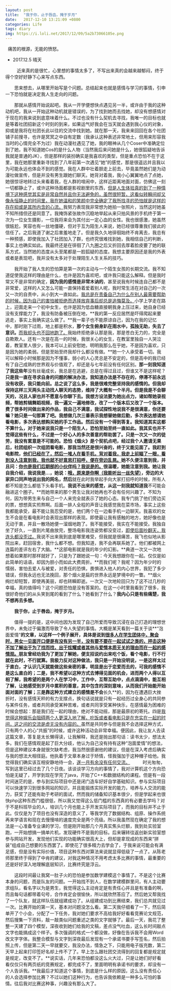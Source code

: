 ```yaml
---
layout: post
title:  "我于你，止于唇齿，掩于岁月"
date:   2017-12-10 13:21:09 +0800
categories: Life
tags: diary
img: https://i.loli.net/2017/12/09/5a2b73066105e.png
---
```

 
痛苦的根源，无能的愤怒。
 


- 2017.12.5 晴天

 
&emsp;&emsp;近来真的是很忙，心里想的事情太多了，不写出来真的会越来越郁闷，终于得个空好好静下心来写点东西。

&emsp;&emsp;思来想去，从哪里开始写是个问题。总结起来也就是感情与学习的事情，引申一下恐怕就是决定我人生走向的问题。
 
&emsp;&emsp;那就从感情开始说起吧。我从一开学便想快点遇见另一半，或许由于我的这种动机吧，我从一开始这种动机就是错误的，为了找到她而去找她，却没有想感情对于现在的我来说到底意味着什么。不过也没有什么契机去寻找，我唯一的目标也就是等着社团招新这个时刻的到来，如果运气好我会在当天就会遇到我心仪的对象，抑或是我将在社团长此以往的交流中找到她。就在那一天，我来来回回在各个社团铺子前搜寻，也许是冥冥之中自有定数（我承认这种表述非常地土，但用来形容我当时的心情完全不为过）我在动漫社遇见了她，我的眼神从几个Coser中准确定位到了她，我不知道她Cos的是什么人物（当然我后来问她是什么，她很狐疑地告诉我就是普通的JK），但是那样的装扮确实是我喜欢的类型，但是重点恐怕不在于这里，我在她那里重新寻找到了八年前第一次遇见“她”的感觉，那是很遥远并且我以为可能永远也体会不到的感觉。我在人群中壮着胆走上前去，毕竟虽然她们是为动漫社做宣传，但是并没有男生跟她们聊天。她背对着我，我小心翼翼地点了点她，她很惊讶地转过头来看着我，在人群的喧闹中，这样近距离地面对面，仿佛这一刻一切都静止了，或许这种场面都是影视剧里的东西，<u>但是人生体验真的到了一种情境下这种感觉其实是非常自然并且你无法避免的，虽然很短暂，这看似转瞬间却又像永恒静止的时间里，我在她温和的笑颜中完全确定了我所找寻的恐怕就是这样的存在抑或是其所内含的心流。</u>我努力表现我非常想为她拍一张照片，当然这时她虽不知所措但还是同意了。我掩饰紧张故作沉稳地举起从来只拍风景的手机终于第一次为一位女生摄影，一位我将来会为其付出一定心血的女性。我也很感激，她虽然很尴尬，笑容也有一丝地僵硬，但对于互为陌生人来说，她已经很尊重我们彼此的信任了。之后我道了谢之后害羞地走了。但是我久久地徘徊始终不肯离去，我总有一种预感，即使我加入了社团加入了群，也终究很难找到她，我相信自己的判断，事实上也确实如此。我最终还是在徘徊了八九圈之后又折回去厚着脸皮要了她的联系方式，当然她的态度从头至尾都是一脸狐疑的态度。我想主要原因还是我的外表或者是表现吧，我并没有太多对于处理陌生人生关系的技巧。

&emsp;&emsp;我开始了我人生的恐怕算是第一次的主动与一个陌生女孩的长期交流。我不知道促使我这样的理由是什么，也许是因为喜欢吧，或许我只能这么解释。但是我时常又不是非常的确定，**因为我的感情是非常木讷的**，甚至说我有时候连自己都不是非常爱，这样的人又怎么可能一直保持着爱着别人呢，我时常生活在对自己的一次又一次的自责中，从小到大一直如此。<u>我总是在责备自己为什么在别人最需要帮助的时候，因为自己的害怕被拒绝而选择放弃事后却总是追悔莫及。</u>小学上学走在路上，迎面走来一个初中女生，也许是因为低血糖直接朝我身上压过来，她自身已经没有支撑能力了，我没有防备被压倒在地，**我的第一反应居然是吓得爬起来要逃走，事实上我确实这么做了。**我一辈子也不能原谅自己，因为在我的记忆中，那时刚下过雨，地上都是积水，**那个女生俯身趴在雨水中，孤独无助，失去了意识。**<u>而我却头也不回地跑了。</u>我始终拒绝承认那是我，那是苍白无力的，完全是自欺欺人。还有一次是在高一的时候，我很关心的女生，在教室里独自一人哭泣着，教室里人很少，我本可以上前安慰她，明明我那么在乎她，不是因为喜欢，只是因为她的柔弱。但是至始至终我却什么都没有做。**她一个人承受着一切。我可以解释小时候那是因为不懂事，弱小的人心灵总是不安定的，但是高中的我已经有了自己成熟的世界观与价值观了，却还是与七年前没有任何区别。**那一刻我知道了我这些年**没有丝毫成长，我总是在逃避，总是在得过且过，但谁又不是这样呢？**只是我一直在寻求自身的问题的解决办法，我知道办法是不存在的，停滞不前永远没有收获，我只能向前。总之说了这么多，我是很难完整坚持我的感情的。但我却保持这样三天两头主动找人聊天的态势，维持了大概有一个半月。但是我是不会聊天的，况且人家也并不愿意与你聊下去。我想方设法要为她出点力，诸如帮她录视频，帮她剪辑舞蹈视频，我一遍又一遍地修改，改了一个版本后又改了一个版本。费了很多时间做出来的作品，我自己不满意，我试探性地说我不是很满意，你还要嘛？她只是一句那算了吧。我想做几次三番表示我想替她做后勤，多次表达想请她看电影，多次表达想购买她的手工作品。然后没有一个得到答复。我知道其实这都不算什么，对于她来说我只是一个陌生人，恐怕至始至终一直如此。我其实也并不觉得这些有什么，不过是一个好心人的多次善意的帮助罢了。只是一次又一次的徒劳，我没有累意是不可能的。恐怕《烟火》是个契机点吧，经过我个人邀请无果后，社团组织一次组团看电影，那我当然还是很兴奋的，终于又能见面了。我赶到电影院，<u>他们已经在了，然后一堆人在看手机，背对着我，我走上前瞄了一眼，看到没人注意到我，我也就不好意思打招呼，便在旁边乱晃。</u>她不久便注意到我，并且问：<u>你也是我们后期部的小伙伴吗？我说是的。</u>很温暖，她能注意到我。她让我自我介绍，我说我是…，她说：<u>哦，原来是你啊（我能听出一丝失望）</u>，旁边的大家异口同声地说出我的网名，然后**就在此时我举起手向大家打招呼的时候，所有人都不知是怎么都低下头看手机。**我说不出来的感觉，从这一刻我就知道我**不可能会融进这个圈子。**而她带来的那个男生让我对她再也不会有任何兴趣了。不知为何，因为带男生来与自己一个人来完全就表示了她的心态。我专门挑了他们旁边买的票，想想真实煎熬啊。后面一排人全程的声音让我感觉我在菜市场，事实上这些我都能承受，最不能让我忍受的是，他们两个在一边看手机一边聊天。我喜欢的女生不会是在看电影时会表现出那样的表现。即使最让我有感触的地方，她好像也是无动于衷，并且一散场她便一溜烟地跑了。我不能接受，我实在不能接受。我独自坐了好久，一直到片尾曲放完，整场电影我连姿势都没变过，<u>即使后面吵翻天，我连头都没歪过。</u>我说不出来我到底是哪里难受，但我就是很痛苦，我飞也似地从影院出来，赶回宿舍，我什么都不想。但我知道，我不会再联系她了。他们都被网上连篇的差评左右了大脑。**这部电影就是我的年少的幻影。**典道一次又一次地想着如果那时那样就好了，只是为了跟她说一句：今天我想跟你在一起。仅仅是如此简单的话语，却因为胆小而如此大费周折。**而我们呢？我呢？因为年少时的懦弱，害怕去爱人与被爱，对责任的恐惧，畏惧进入他人的内心世界，我犯了多少错误，但我永远也无法挽回，那个烟火是扁的世界永远是梦境中的一瞥。**烟火绚烂却短暂，即使再美丽，却也转瞬即逝。一次又一次地轮回只为了这不过几秒的幸福，真的值得吗？这个问题恐怕是没有答案的。在这一小时里我看到了很多，我很好奇他们的从头笑到尾的看到了什么？她看到了什么？**我内心只是有些痛楚，我不想再去多想。**

&emsp;&emsp;**我于你，止于唇齿，掩于岁月。**



&emsp;&emsp;值得一提的是，这中间也因为发现了自己所爱而导致沉浸在自己打造的理想世界中，未免过于偏激而导致了令人失望的事情。大概是某天看到一篇关于谈**“泡面爱情”**的文章，以这样一个例子展开，具体是说到<u>很多人在学生团体中，聚会时，男女一见面开口便是有没有另一半，没有要不要在一起试试之类的，抨击这种不加了解出于为了找而找，出于炫耀或者其他与爱情本质无关的理由而在一起的感情观。</u>朋友曾经劝我为了更加了解她，便支招说约出来吃个饭，看个电影，行不行就在此时，不行就算。我极力反对这种做法，我只是一开始没明说，**一是这样太过于直白**，才认识几天就能做这些亲密的事，明显是出于恋爱而去的，可我的感情不是这么直白的；二是，我不希望以这种方式去博得见面的机会，进而两个人得以互相了解，我希望的是两个人在学习中，工作中，互帮互助中，点点滴滴中，能互相了解，**让她感受到岁月中累积的善意，其中包含的深刻意味，从而我们开始能开始面对面的了解**；三是靠这种方式建立的感情是不会**长久**的，因为在遭遇巨大挫折时，没有感情天秤的有力支撑点，换句话说就是只有一起经历过全身心的共同参与某件任务，或者共同承受某种苦难，或者共同享受某种快乐，在感情最为困难的时候会想起：那是我们在一起的理由，绝对不能动摇，那是最原初的寄托。四是<u>我觉得这种娱乐会阻碍两个人更深入地了解，吃饭或者看电影只是在充实在一起的时间，这之间的交流是虚无没有内容的。</u>虽然是共同参与但是我不会选择这种方式，只有两个人的心“共振”的时候，或许这种活动会非常幸福。便因此，我让友人去读这篇文章，答复是太长懒得读，让我解释，我还是抛出那句话：读书太少，想法太多。我们在感情观是起了巨大分歧，他认为自己没有持有这种“泡面爱情”的想法，但是这种建议本身就很欠缺考虑，我当然很感谢他的建议，但是在深入考虑后确实与我的想法大相径庭。他执着于文章本身过于矫情，怪我强加于这种帽子给他。我觉得我们确实该互相安静地待一会，<u>遂一月有余没有任何交流。</u>
 
&emsp;&emsp;时光匆匆，写到这里已经过去了几个日夜。该谈谈学习方向的事情了，我对计算机这个方向恐怕是无疑了，开学到现在学完了java，开始了C++和数据结构的课程。但是有一段时间迷茫的是，参与到实际项目中还是闭门造车好好自学基础知识。参与实际项目可以快速学习到很多网站的知识，并且能锻炼实际开发的能力，培养与人交流的能力，获奖了还能有助于考研的面试，然而我的储备知识基本很少，但是学起来也很快php这种东西门槛很低，所以我又觉得这么低门槛的东西真的有必要去学吗？对于不是科班毕业的人，培训几个月也能上手开发实际项目了，而我的目标并不止于此。仅仅是为了项目也没有深造的意义了，等我学完了数据结构、组原、操作系统再来学语言和现在去慢慢啃的速度完全是两个亮级。所以我虽然现在确定了我的想法是一心准备专业课的学习，但是刚开始那几个月真实焦头烂额，我到处实验室跑，一开始想搞一搞单片机，发现硬件不是我的目标。后来辗转往返创新实验室想参与网站开发，发现他们实现的功能确实很高大上，但却是拿现成的东西来“拼装”组成自己想要的东西罢了。即使花了很多精力去学会了，于我来说可能会有满足感，但是没有实际价值，项目这种东西对算法来说就显得低级了一点了。从陈老师那里终于得到了中肯的建议，对我这种情况不用考虑太多比赛的事情，最重要的还是好好深入地理解底层知识，比赛终究是浮云。

&emsp;&emsp;这段时间最让我窝一肚子火的恐怕是参加数学建模这个事情了。不是这个比赛本身的问题，而是队友的问题。一开始找不到人，在数学建模群里问，有人主动要求组队，看名字以为是男生，我觉得这么主动肯定是有责任心并且是有准备的啊，而且每句话都带着句号，合作肯定会很愉快，所以就欣然答应了。然后她又帮我找了一个队友，就这样队伍就组建成功了。从组建成功到比赛结束，我们总共就见过一次。比赛开始的第一天，基本对问题没怎么看。第二天我仔细看了一下，然后简单开了个小会，分配了一下任务，我对她们要求不高给我好好看看竞赛论文规范，然后搜集一下资料，敲一敲类似问题重述之类的文字就够了。最后一天，我花了整整一天建了四个模型，深夜收到她们给我的文稿，差点没气吐血，这么长时间敲点文字也能搞成这个样子。多次强调的格式一个都没做，好像在告诉我不会用Word改文字字体。我整合模型与文字到深夜最后发现有一个承诺书要手写签名，然后拍照上传，但是第二天一早就要交，我没办法，情急之下，只能用电子版充数，第二天早上起来打印签好名却上传不了了。早上怎么跟社团交流得到的回复都是规定就是规定，改变不了。**说实话，几年来恐怕都没这么火大过，只是让她们好好看看仅仅只有两页纸的竞赛规定，都完成不了，里面明明有承诺书的要求，却没有一个人告诉我。**我最后才知道这个事情，到底是什么样的原因，这么没有责任心的人会选择参加比赛？不过以她们这种行为，也告诉我依赖是一种多么可怕的事情。往后我对比赛这种事，兴趣没有那么大了。


